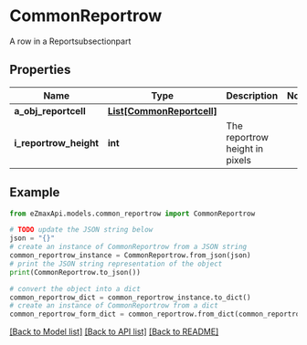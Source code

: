 # CommonReportrow

A row in a Reportsubsectionpart 

## Properties

Name | Type | Description | Notes
------------ | ------------- | ------------- | -------------
**a_obj_reportcell** | [**List[CommonReportcell]**](CommonReportcell.md) |  | 
**i_reportrow_height** | **int** | The reportrow height in pixels | 

## Example

```python
from eZmaxApi.models.common_reportrow import CommonReportrow

# TODO update the JSON string below
json = "{}"
# create an instance of CommonReportrow from a JSON string
common_reportrow_instance = CommonReportrow.from_json(json)
# print the JSON string representation of the object
print(CommonReportrow.to_json())

# convert the object into a dict
common_reportrow_dict = common_reportrow_instance.to_dict()
# create an instance of CommonReportrow from a dict
common_reportrow_form_dict = common_reportrow.from_dict(common_reportrow_dict)
```
[[Back to Model list]](../README.md#documentation-for-models) [[Back to API list]](../README.md#documentation-for-api-endpoints) [[Back to README]](../README.md)



